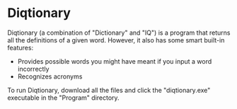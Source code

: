 # Diqtionary
Diqtionary (a combination of "Dictionary" and "IQ") is a program that returns all the definitions of a given word. However, it also has some smart built-in features:

* Provides possible words you might have meant if you input a word incorrectly
* Recognizes acronyms

To run Diqtionary, download all the files and click the "diqtionary.exe" executable in the "Program" directory.
